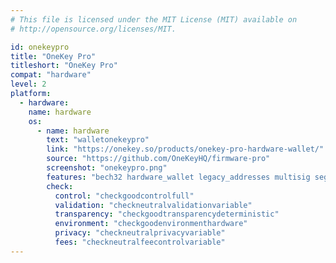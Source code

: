 ```yaml
---
# This file is licensed under the MIT License (MIT) available on
# http://opensource.org/licenses/MIT.

id: onekeypro
title: "OneKey Pro"
titleshort: "OneKey Pro"
compat: "hardware"
level: 2
platform:
  - hardware:
    name: hardware
    os:
      - name: hardware
        text: "walletonekeypro"
        link: "https://onekey.so/products/onekey-pro-hardware-wallet/"
        source: "https://github.com/OneKeyHQ/firmware-pro"
        screenshot: "onekeypro.png"
        features: "bech32 hardware_wallet legacy_addresses multisig segwit"
        check:
          control: "checkgoodcontrolfull"
          validation: "checkneutralvalidationvariable"
          transparency: "checkgoodtransparencydeterministic"
          environment: "checkgoodenvironmenthardware"
          privacy: "checkneutralprivacyvariable"
          fees: "checkneutralfeecontrolvariable"
---
```

